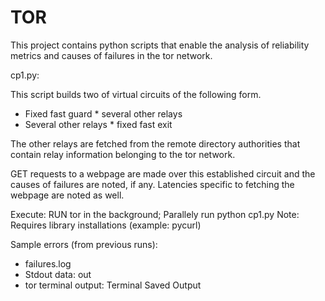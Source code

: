 # TOR

This project contains python scripts that enable the analysis of reliability metrics and causes of failures in the tor network.

cp1.py:

This script builds two of virtual circuits of the following form.
- Fixed fast guard * several other relays
- Several other relays * fixed fast exit

The other relays are fetched from the remote directory authorities that contain relay information belonging to the tor network.

GET requests to a webpage are made over this established circuit and the causes of failures are noted, if any. Latencies specific to fetching the webpage are noted as well.

Execute: RUN tor in the background; Parallely run python cp1.py
Note: Requires library installations (example: pycurl)

Sample errors (from previous runs):
- failures.log
- Stdout data: out
- tor terminal output: Terminal Saved Output
